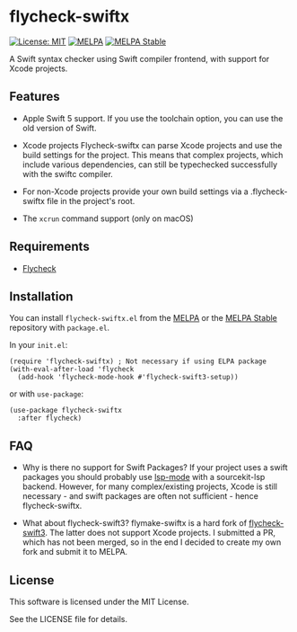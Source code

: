 # flycheck-swiftx

[![License: MIT](https://img.shields.io/badge/License-MIT-yellow.svg)](https://opensource.org/licenses/MIT)
[![MELPA](https://melpa.org/packages/flycheck-swift3-badge.svg)](https://melpa.org/#/flycheck-swiftx)
[![MELPA Stable](https://stable.melpa.org/packages/flycheck-swift3-badge.svg)](https://stable.melpa.org/#/flycheck-swiftx)

A Swift syntax checker using Swift compiler frontend, with support for Xcode projects.

## Features

* Apple Swift 5 support.
  If you use the toolchain option, you can use the old version of Swift.

* Xcode projects
  Flycheck-swiftx can parse Xcode projects and use the build settings for the project.
  This means that complex projects, which include various dependencies, can still be typechecked successfully
  with the swiftc compiler.
  
* For non-Xcode projects provide your own build settings via a .flycheck-swiftx file in the project's root.

* The `xcrun` command support (only on macOS)

## Requirements

* [Flycheck](http://www.flycheck.org/)

## Installation

You can install `flycheck-swiftx.el` from the [MELPA](https://melpa.org/) or the [MELPA Stable](https://stable.melpa.org/) repository with `package.el`.

In your `init.el`:

```elisp
(require 'flycheck-swiftx) ; Not necessary if using ELPA package
(with-eval-after-load 'flycheck
  (add-hook 'flycheck-mode-hook #'flycheck-swift3-setup))
```

or with `use-package`:

```elisp
(use-package flycheck-swiftx
  :after flycheck)
```

## FAQ

* Why is there no support for Swift Packages?
If your project uses a swift packages you should probably use [lsp-mode](https://github.com/emacs-lsp/lsp-mode) with a sourcekit-lsp backend.
However, for many complex/existing projects, Xcode is still necessary - and swift packages are often not sufficient - hence flycheck-swiftx.

* What about flycheck-swift3?
flymake-swiftx is a hard fork of [flycheck-swift3](https://github.com/GyazSquare/flycheck-swift3). The latter does not support Xcode projects.
I submitted a PR, which has not been merged, so in the end I decided to create my own fork and submit it to MELPA.

## License

This software is licensed under the MIT License.

See the LICENSE file for details.
